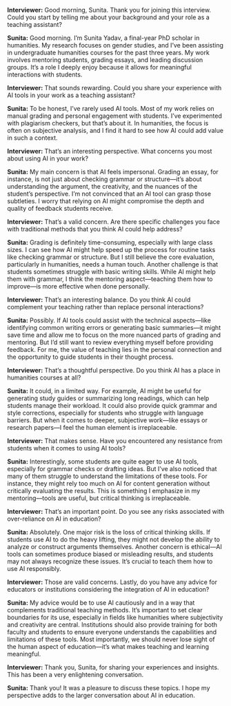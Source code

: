 **Interviewer:** Good morning, Sunita. Thank you for joining this interview. Could you start by telling me about your background and your role as a teaching assistant?

**Sunita:** Good morning. I’m Sunita Yadav, a final-year PhD scholar in humanities. My research focuses on gender studies, and I’ve been assisting in undergraduate humanities courses for the past three years. My work involves mentoring students, grading essays, and leading discussion groups. It’s a role I deeply enjoy because it allows for meaningful interactions with students.

**Interviewer:** That sounds rewarding. Could you share your experience with AI tools in your work as a teaching assistant?

**Sunita:** To be honest, I’ve rarely used AI tools. Most of my work relies on manual grading and personal engagement with students. I’ve experimented with plagiarism checkers, but that’s about it. In humanities, the focus is often on subjective analysis, and I find it hard to see how AI could add value in such a context.

**Interviewer:** That’s an interesting perspective. What concerns you most about using AI in your work?

**Sunita:** My main concern is that AI feels impersonal. Grading an essay, for instance, is not just about checking grammar or structure—it’s about understanding the argument, the creativity, and the nuances of the student’s perspective. I’m not convinced that an AI tool can grasp those subtleties. I worry that relying on AI might compromise the depth and quality of feedback students receive.

**Interviewer:** That’s a valid concern. Are there specific challenges you face with traditional methods that you think AI could help address?

**Sunita:** Grading is definitely time-consuming, especially with large class sizes. I can see how AI might help speed up the process for routine tasks like checking grammar or structure. But I still believe the core evaluation, particularly in humanities, needs a human touch. Another challenge is that students sometimes struggle with basic writing skills. While AI might help them with grammar, I think the mentoring aspect—teaching them how to improve—is more effective when done personally.

**Interviewer:** That’s an interesting balance. Do you think AI could complement your teaching rather than replace personal interactions?

**Sunita:** Possibly. If AI tools could assist with the technical aspects—like identifying common writing errors or generating basic summaries—it might save time and allow me to focus on the more nuanced parts of grading and mentoring. But I’d still want to review everything myself before providing feedback. For me, the value of teaching lies in the personal connection and the opportunity to guide students in their thought process.

**Interviewer:** That’s a thoughtful perspective. Do you think AI has a place in humanities courses at all?

**Sunita:** It could, in a limited way. For example, AI might be useful for generating study guides or summarizing long readings, which can help students manage their workload. It could also provide quick grammar and style corrections, especially for students who struggle with language barriers. But when it comes to deeper, subjective work—like essays or research papers—I feel the human element is irreplaceable.

**Interviewer:** That makes sense. Have you encountered any resistance from students when it comes to using AI tools?

**Sunita:** Interestingly, some students are quite eager to use AI tools, especially for grammar checks or drafting ideas. But I’ve also noticed that many of them struggle to understand the limitations of these tools. For instance, they might rely too much on AI for content generation without critically evaluating the results. This is something I emphasize in my mentoring—tools are useful, but critical thinking is irreplaceable.

**Interviewer:** That’s an important point. Do you see any risks associated with over-reliance on AI in education?

**Sunita:** Absolutely. One major risk is the loss of critical thinking skills. If students use AI to do the heavy lifting, they might not develop the ability to analyze or construct arguments themselves. Another concern is ethical—AI tools can sometimes produce biased or misleading results, and students may not always recognize these issues. It’s crucial to teach them how to use AI responsibly.

**Interviewer:** Those are valid concerns. Lastly, do you have any advice for educators or institutions considering the integration of AI in education?

**Sunita:** My advice would be to use AI cautiously and in a way that complements traditional teaching methods. It’s important to set clear boundaries for its use, especially in fields like humanities where subjectivity and creativity are central. Institutions should also provide training for both faculty and students to ensure everyone understands the capabilities and limitations of these tools. Most importantly, we should never lose sight of the human aspect of education—it’s what makes teaching and learning meaningful.

**Interviewer:** Thank you, Sunita, for sharing your experiences and insights. This has been a very enlightening conversation.

**Sunita:** Thank you! It was a pleasure to discuss these topics. I hope my perspective adds to the larger conversation about AI in education.